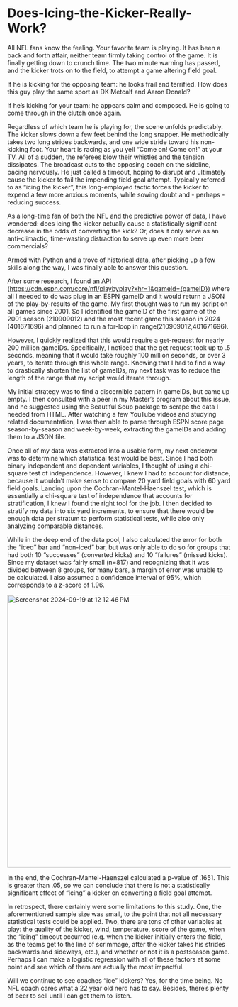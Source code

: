 # Does-Icing-the-Kicker-Really-Work?
All NFL fans know the feeling. Your favorite team is playing. It has been a back and forth affair, neither team firmly taking control of the game. It is finally getting down to crunch time. The two minute warning has passed, and the kicker trots on to the field, to attempt a game altering field goal. 

If he is kicking for the opposing team: he looks frail and terrified. How does this guy play the same sport as DK Metcalf and Aaron Donald? 

If he’s kicking for your team: he appears calm and composed. He is going to come through in the clutch once again.

Regardless of which team he is playing for, the scene unfolds predictably. The kicker slows down a few feet behind the long snapper. He methodically takes two long strides backwards, and one wide stride toward his non-kicking foot. Your heart is racing as you yell “Come on! Come on!” at your TV. All of a sudden, the referees blow their whistles and the tension dissipates. The broadcast cuts to the opposing coach on the sideline, pacing nervously. He just called a timeout, hoping to disrupt and ultimately cause the kicker to fail the impending field goal attempt. Typically referred to as “icing the kicker”, this long-employed tactic forces the kicker to expend a few more anxious moments, while sowing doubt and - perhaps - reducing success. 

As a long-time fan of both the NFL and the predictive power of data, I have wondered: does icing the kicker actually cause a statistically significant decrease in the odds of converting the kick? Or, does it only serve as an anti-climactic, time-wasting distraction to serve up even more beer commercials? 




Armed with Python and a trove of historical data, after picking up a few skills along the way, I was finally able to answer this question.

After some research, I found an API (https://cdn.espn.com/core/nfl/playbyplay?xhr=1&gameId={gameID}) where all I needed to do was plug in an ESPN gameID and it would return a JSON of the play-by-results of the game. My first thought was to run my script on all games since 2001. So I identified the gameID of the first game of the 2001 season (210909012) and the most recent game this season in 2024 (401671696) and planned to run a for-loop in range(210909012,401671696). 

However, I quickly realized that this would require a get-request for nearly 200 million gameIDs. Specifically, I noticed that the get request took up to .5 seconds, meaning that it would take roughly 100 million seconds, or over 3 years, to iterate through this whole range. Knowing that I had to find a way to drastically shorten the list of gameIDs, my next task was to reduce the length of the range that my script would iterate through. 

My initial strategy was to find a discernible pattern in gameIDs, but came up empty. I then consulted with a peer in my Master’s program about this issue, and he suggested using the Beautiful Soup package to scrape the data I needed from HTML. After watching a few YouTube videos and studying related documentation, I was then able to parse through ESPN score page season-by-season and week-by-week, extracting the gameIDs and adding them to a JSON file.

Once all of my data was extracted into a usable form, my next endeavor was to determine which statistical test would be best. Since I had both binary independent and dependent variables, I thought of using a chi-square test of independence. However, I knew I had to account for distance, because it wouldn’t make sense to compare 20 yard field goals with 60 yard field goals. Landing upon the Cochran-Mantel-Haenszel test, which is essentially a chi-square test of independence that accounts for stratification, I knew I found the right tool for the job. I then decided to stratify my data into six yard increments, to ensure that there would be enough data per stratum to perform statistical tests, while also only analyzing comparable distances.

While in the deep end of the data pool, I also calculated the error for both the “iced” bar and “non-iced” bar, but was only able to do so for groups that had both 10 “successes” (converted kicks) and 10 “failures” (missed kicks). Since my dataset was fairly small (n=817) and recognizing that it was divided between 8 groups, for many bars, a margin of error was unable to be calculated. I also assumed a confidence interval of 95%, which corresponds to a z-score of 1.96.



<img width="615" alt="Screenshot 2024-09-19 at 12 12 46 PM" src="https://github.com/user-attachments/assets/5b8c04e3-e19e-4cc7-b168-24f501257d08">




In the end, the Cochran-Mantel-Haenszel calculated a p-value of .1651. This is greater than .05, so we can conclude that there is not a statistically significant effect of “icing” a kicker on converting a field goal attempt.


In retrospect, there certainly were some limitations to this study. One, the aforementioned sample size was small, to the point that not all necessary statistical tests could be applied. Two, there are tons of other variables at play: the quality of the kicker, wind, temperature, score of the game, when the “icing” timeout occurred (e.g. when the kicker initially enters the field, as the teams get to the line of scrimmage, after the kicker takes his strides backwards and sideways, etc.), and whether or not it is a postseason game. Perhaps I can make a logistic regression with all of these factors at some point and see which of them are actually the most impactful.




Will we continue to see coaches “ice” kickers? Yes, for the time being. No NFL coach cares what a 22 year old nerd has to say. Besides, there’s plenty of beer to sell until I can get them to listen.



